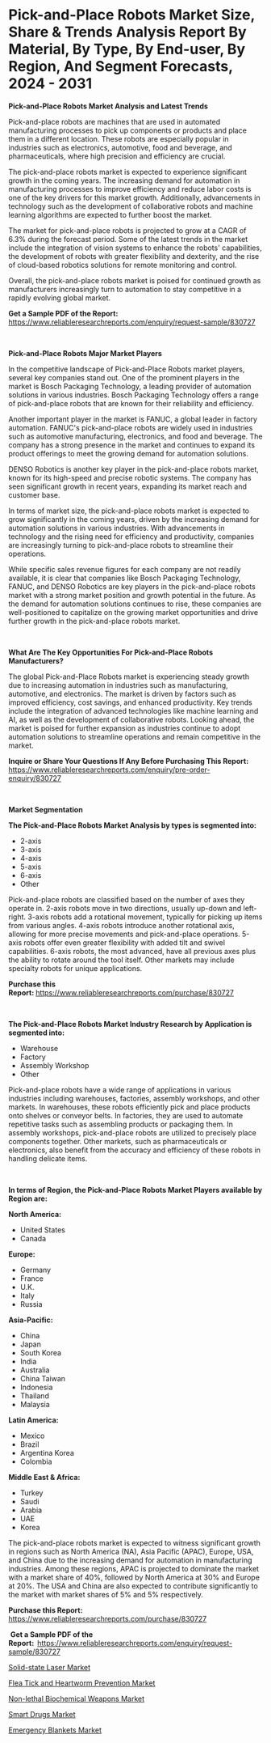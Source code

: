 <p><h1>Pick-and-Place Robots Market Size, Share & Trends Analysis Report By Material, By Type, By End-user, By Region, And Segment Forecasts, 2024 - 2031</h1></p><p><strong>Pick-and-Place Robots Market Analysis and Latest Trends</strong></p>
<p><p>Pick-and-place robots are machines that are used in automated manufacturing processes to pick up components or products and place them in a different location. These robots are especially popular in industries such as electronics, automotive, food and beverage, and pharmaceuticals, where high precision and efficiency are crucial.</p><p>The pick-and-place robots market is expected to experience significant growth in the coming years. The increasing demand for automation in manufacturing processes to improve efficiency and reduce labor costs is one of the key drivers for this market growth. Additionally, advancements in technology such as the development of collaborative robots and machine learning algorithms are expected to further boost the market.</p><p>The market for pick-and-place robots is projected to grow at a CAGR of 6.3% during the forecast period. Some of the latest trends in the market include the integration of vision systems to enhance the robots' capabilities, the development of robots with greater flexibility and dexterity, and the rise of cloud-based robotics solutions for remote monitoring and control.</p><p>Overall, the pick-and-place robots market is poised for continued growth as manufacturers increasingly turn to automation to stay competitive in a rapidly evolving global market.</p></p>
<p><strong>Get a Sample PDF of the Report:&nbsp;</strong> <a href="https://www.reliableresearchreports.com/enquiry/request-sample/830727">https://www.reliableresearchreports.com/enquiry/request-sample/830727</a></p>
<p>&nbsp;</p>
<p><strong>Pick-and-Place Robots Major Market Players</strong></p>
<p><p>In the competitive landscape of Pick-and-Place Robots market players, several key companies stand out. One of the prominent players in the market is Bosch Packaging Technology, a leading provider of automation solutions in various industries. Bosch Packaging Technology offers a range of pick-and-place robots that are known for their reliability and efficiency.</p><p>Another important player in the market is FANUC, a global leader in factory automation. FANUC's pick-and-place robots are widely used in industries such as automotive manufacturing, electronics, and food and beverage. The company has a strong presence in the market and continues to expand its product offerings to meet the growing demand for automation solutions.</p><p>DENSO Robotics is another key player in the pick-and-place robots market, known for its high-speed and precise robotic systems. The company has seen significant growth in recent years, expanding its market reach and customer base.</p><p>In terms of market size, the pick-and-place robots market is expected to grow significantly in the coming years, driven by the increasing demand for automation solutions in various industries. With advancements in technology and the rising need for efficiency and productivity, companies are increasingly turning to pick-and-place robots to streamline their operations.</p><p>While specific sales revenue figures for each company are not readily available, it is clear that companies like Bosch Packaging Technology, FANUC, and DENSO Robotics are key players in the pick-and-place robots market with a strong market position and growth potential in the future. As the demand for automation solutions continues to rise, these companies are well-positioned to capitalize on the growing market opportunities and drive further growth in the pick-and-place robots market.</p></p>
<p>&nbsp;</p>
<p><strong>What Are The Key Opportunities For Pick-and-Place Robots Manufacturers?</strong></p>
<p><p>The global Pick-and-Place Robots market is experiencing steady growth due to increasing automation in industries such as manufacturing, automotive, and electronics. The market is driven by factors such as improved efficiency, cost savings, and enhanced productivity. Key trends include the integration of advanced technologies like machine learning and AI, as well as the development of collaborative robots. Looking ahead, the market is poised for further expansion as industries continue to adopt automation solutions to streamline operations and remain competitive in the market.</p></p>
<p><strong>Inquire or Share Your Questions If Any Before Purchasing This Report:</strong> <a href="https://www.reliableresearchreports.com/enquiry/pre-order-enquiry/830727">https://www.reliableresearchreports.com/enquiry/pre-order-enquiry/830727</a></p>
<p>&nbsp;</p>
<p><strong>Market Segmentation</strong></p>
<p><strong>The Pick-and-Place Robots Market Analysis by types is segmented into:</strong></p>
<p><ul><li>2-axis</li><li>3-axis</li><li>4-axis</li><li>5-axis</li><li>6-axis</li><li>Other</li></ul></p>
<p><p>Pick-and-place robots are classified based on the number of axes they operate in. 2-axis robots move in two directions, usually up-down and left-right. 3-axis robots add a rotational movement, typically for picking up items from various angles. 4-axis robots introduce another rotational axis, allowing for more precise movements and pick-and-place operations. 5-axis robots offer even greater flexibility with added tilt and swivel capabilities. 6-axis robots, the most advanced, have all previous axes plus the ability to rotate around the tool itself. Other markets may include specialty robots for unique applications.</p></p>
<p><strong>Purchase this Report:&nbsp;</strong><a href="https://www.reliableresearchreports.com/purchase/830727">https://www.reliableresearchreports.com/purchase/830727</a></p>
<p>&nbsp;</p>
<p><strong>The Pick-and-Place Robots Market Industry Research by Application is segmented into:</strong></p>
<p><ul><li>Warehouse</li><li>Factory</li><li>Assembly Workshop</li><li>Other</li></ul></p>
<p><p>Pick-and-place robots have a wide range of applications in various industries including warehouses, factories, assembly workshops, and other markets. In warehouses, these robots efficiently pick and place products onto shelves or conveyor belts. In factories, they are used to automate repetitive tasks such as assembling products or packaging them. In assembly workshops, pick-and-place robots are utilized to precisely place components together. Other markets, such as pharmaceuticals or electronics, also benefit from the accuracy and efficiency of these robots in handling delicate items.</p></p>
<p>&nbsp;</p>
<p><strong>In terms of Region, the Pick-and-Place Robots Market Players available by Region are:</strong></p>
<p>
    <p> <strong> North America: </strong>
        <ul>
            <li>United States</li>
            <li>Canada</li>
        </ul>
        </p> 
    <p> <strong> Europe: </strong>
        <ul>
            <li>Germany</li>
            <li>France</li>
            <li>U.K.</li>
            <li>Italy</li>
            <li>Russia</li>
        </ul>
        </p> 
    <p> <strong> Asia-Pacific: </strong>
        <ul>
            <li>China</li>
            <li>Japan</li>
            <li>South Korea</li>
            <li>India</li>
            <li>Australia</li>
            <li>China Taiwan</li>
            <li>Indonesia</li>
            <li>Thailand</li>
            <li>Malaysia</li>
        </ul>
        </p> 
    <p> <strong> Latin America: </strong>
        <ul>
            <li>Mexico</li>
            <li>Brazil</li>
            <li>Argentina Korea</li>
            <li>Colombia</li>
        </ul>
        </p> 
    <p> <strong> Middle East & Africa: </strong>
        <ul>
            <li>Turkey</li>
            <li>Saudi</li>
            <li>Arabia</li>
            <li>UAE</li>
            <li>Korea</li>
        </ul>
    </p>
    </p>
<p><p>The pick-and-place robots market is expected to witness significant growth in regions such as North America (NA), Asia Pacific (APAC), Europe, USA, and China due to the increasing demand for automation in manufacturing industries. Among these regions, APAC is projected to dominate the market with a market share of 40%, followed by North America at 30% and Europe at 20%. The USA and China are also expected to contribute significantly to the market with market shares of 5% and 5% respectively.</p></p>
<p><strong>Purchase this Report: </strong><a href="https://www.reliableresearchreports.com/purchase/830727">https://www.reliableresearchreports.com/purchase/830727</a></p>
<p>&nbsp;<strong>Get a Sample PDF of the Report:&nbsp;&nbsp;</strong><a href="https://www.reliableresearchreports.com/enquiry/request-sample/830727">https://www.reliableresearchreports.com/enquiry/request-sample/830727</a></p>
<p><strong></strong></p>
<p><p><a href="https://github.com/lababdou/Market-Research-Report-List-2/blob/main/solid-state-laser-market.md">Solid-state Laser Market</a></p><p><a href="https://medium.com/@walterstanley64/flea-tick-and-heartworm-prevention-market-research-report-its-history-and-forecast-2024-to-2031-6fb1bb1e44ad">Flea Tick and Heartworm Prevention Market</a></p><p><a href="https://github.com/Chiragrp22/Market-Research-Report-List-3/blob/main/non-lethal-biochemical-weapons-market.md">Non-lethal Biochemical Weapons Market</a></p><p><a href="https://medium.com/@walterstanley64/smart-drugs-market-comprehensive-assessment-by-type-application-and-geography-34652ad880a9">Smart Drugs Market</a></p><p><a href="https://medium.com/@serenaframi/decoding-emergency-blankets-market-metrics-market-share-trends-and-growth-patterns-e9b7c54dc24a">Emergency Blankets Market</a></p></p>